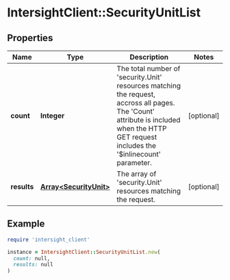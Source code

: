 # IntersightClient::SecurityUnitList

## Properties

| Name | Type | Description | Notes |
| ---- | ---- | ----------- | ----- |
| **count** | **Integer** | The total number of &#39;security.Unit&#39; resources matching the request, accross all pages. The &#39;Count&#39; attribute is included when the HTTP GET request includes the &#39;$inlinecount&#39; parameter. | [optional] |
| **results** | [**Array&lt;SecurityUnit&gt;**](SecurityUnit.md) | The array of &#39;security.Unit&#39; resources matching the request. | [optional] |

## Example

```ruby
require 'intersight_client'

instance = IntersightClient::SecurityUnitList.new(
  count: null,
  results: null
)
```

